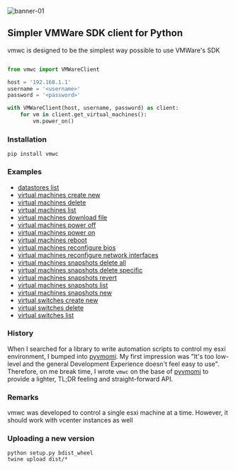 ![banner-01](https://user-images.githubusercontent.com/1287098/28493843-b889ce8e-6f26-11e7-97ec-cc180a760051.png)

## Simpler VMWare SDK client for Python

vmwc is designed to be the simplest way possible to use VMWare's SDK


```python

from vmwc import VMWareClient

host = '192.168.1.1'
username = '<username>'
password = '<password>'

with VMWareClient(host, username, password) as client:
    for vm in client.get_virtual_machines():
        vm.power_on()

```

### Installation

```
pip install vmwc
```

### Examples


 - [datastores list](examples/datastores-list.py)
 - [virtual machines create new](examples/virtual-machines-create-new.py)
 - [virtual machines delete](examples/virtual-machines-delete.py)
 - [virtual machines list](examples/virtual-machines-list.py)
 - [virtual machines download file](examples/virtual-machines-download-file.py)
 - [virtual machines power off](examples/virtual-machines-power-off.py)
 - [virtual machines power on](examples/virtual-machines-power-on.py)
 - [virtual machines reboot](examples/virtual-machines-reboot.py)
 - [virtual machines reconfigure bios](examples/virtual-machines-reconfigure-bios.py)
 - [virtual machines reconfigure network interfaces](examples/virtual-machines-reconfigure-network-interfaces.py)
 - [virtual machines snapshots delete all](examples/virtual-machines-snapshots-delete-all.py)
 - [virtual machines snapshots delete specific](examples/virtual-machines-snapshots-delete-specific.py)
 - [virtual machines snapshots revert](examples/virtual-machines-snapshots-revert.py)
 - [virtual machines snapshots list ](examples/virtual-machines-snapshots-list.py)
 - [virtual machines snapshots new](examples/virtual-machines-snapshots-new.py)
 - [virtual switches create new](examples/virtual-switches-create-new.py)
 - [virtual switches delete](examples/virtual-switches-delete.py)
 - [virtual switches list](examples/virtual-switches-list.py)
 
 
### History
When I searched for a library to write automation scripts to control my esxi environment, I bumped into [pyvmomi](http://github.com/vmware/pyvmomi). My first impression was "It's too low-level and the general Development Experience doesn't feel easy to use". Therefore, on me break time, I wrote `vmwc` on the base of [pyvmomi](http://github.com/vmware/pyvmomi) to provide a lighter, TL;DR feeling and straight-forward API.

### Remarks
vmwc was developed to control a single esxi machine at a time. However, it should work with vcenter instances as well

### Uploading a new version

```
python setup.py bdist_wheel
twine upload dist/*
```
